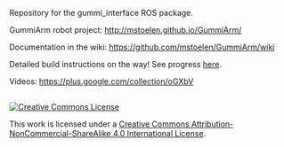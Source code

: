 Repository for the gummi_interface ROS package.

GummiArm robot project: http://mstoelen.github.io/GummiArm/

Documentation in the wiki: https://github.com/mstoelen/GummiArm/wiki

Detailed build instructions on the way! See progress <a href="http://htmlpreview.github.com/?https://github.com/mstoelen/GummiArm/blob/master/media/instructions/build.html">here</a>.

Videos: https://plus.google.com/collection/oGXbV

## 

<a rel="license" href="http://creativecommons.org/licenses/by-nc-sa/4.0/"><img alt="Creative Commons License" style="border-width:0" src="https://i.creativecommons.org/l/by-nc-sa/4.0/88x31.png" /></a><br />

This work is licensed under a <a rel="license" href="http://creativecommons.org/licenses/by-nc-sa/4.0/">Creative Commons Attribution-NonCommercial-ShareAlike 4.0 International License</a>.
